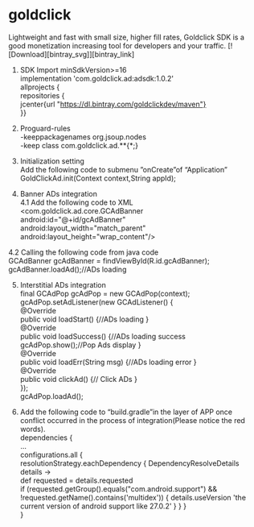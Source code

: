 # goldclick
Lightweight and fast with small size, higher fill rates, Goldclick SDK is a good monetization increasing tool for developers and your traffic.
[![Download][bintray_svg]][bintray_link]
1. SDK Import  minSdkVersion>=16  
implementation 'com.goldclick.ad:adsdk:1.0.2'  
allprojects {  
repositories {  
  jcenter{url "https://dl.bintray.com/goldclickdev/maven"}  
}}
     
2. Proguard-rules  
-keeppackagenames org.jsoup.nodes  
-keep class com.goldclick.ad.**{*;}

3. Initialization setting  
Add the following code to submenu ”onCreate”of “Application”  
GoldClickAd.init(Context context,String appId);

4. Banner ADs integration  
4.1 Add the following code to XML  
<com.goldclick.ad.core.GCAdBanner  
     android:id="@+id/gcAdBanner"  
     android:layout_width="match_parent"  
     android:layout_height="wrap_content"/>

4.2 Calling the following code from java code  
    GCAdBanner gcAdBanner = findViewById(R.id.gcAdBanner);  
    gcAdBanner.loadAd();//ADs loading

5. Interstitial ADs integration  
final GCAdPop gcAdPop = new GCAdPop(context);  
 gcAdPop.setAdListener(new GCAdListener() {  
 @Override  
 public void loadStart() {//ADs loading }  
 @Override  
 public void loadSuccess() {//ADs loading success  gcAdPop.show();//Pop Ads display }  
 @Override  
 public void loadErr(String msg) {//ADs loading error }  
 @Override  
 public void clickAd() {// Click ADs }  
  });  
  gcAdPop.loadAd();

6. Add the following code to “build.gradle”in the layer of APP once conflict occurred in the process of integration(Please notice the red words).  
dependencies {  
...  
configurations.all {  
resolutionStrategy.eachDependency { DependencyResolveDetails details ->  
def requested = details.requested  
if (requested.getGroup().equals("com.android.support") && !requested.getName().contains('multidex')) {
                details.useVersion 'the current version of android support  like 27.0.2'  }  }  }  
 }
